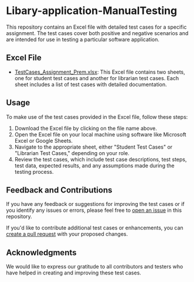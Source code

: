 # Libary-application-ManualTesting

This repository contains an Excel file with detailed test cases for a specific assignment. The test cases cover both positive and negative scenarios and are intended for use in testing a particular software application.

## Excel File

- [TestCases_Assignment_Prem.xlsx](TestCases_Assignment_Prem.xlsx): This Excel file contains two sheets, one for student test cases and another for librarian test cases. Each sheet includes a list of test cases with detailed documentation.

## Usage

To make use of the test cases provided in the Excel file, follow these steps:

1. Download the Excel file by clicking on the file name above.
2. Open the Excel file on your local machine using software like Microsoft Excel or Google Sheets.
3. Navigate to the appropriate sheet, either "Student Test Cases" or "Librarian Test Cases," depending on your role.
4. Review the test cases, which include test case descriptions, test steps, test data, expected results, and any assumptions made during the testing process.

## Feedback and Contributions

If you have any feedback or suggestions for improving the test cases or if you identify any issues or errors, please feel free to [open an issue](link-to-issue-tracker) in this repository.

If you'd like to contribute additional test cases or enhancements, you can [create a pull request](link-to-pull-request) with your proposed changes.



## Acknowledgments

We would like to express our gratitude to all contributors and testers who have helped in creating and improving these test cases.

